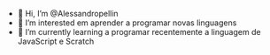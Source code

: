 - 👋 Hi, I’m @Alessandropellin
- 👀 I’m interested em aprender a programar novas linguagens
- 🌱 I’m currently learning a programar recentemente a linguagem de JavaScript e Scratch      

